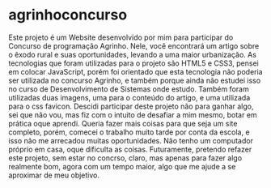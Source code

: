 # agrinhoconcurso
  Este projeto é um Website desenvolvido por mim para participar do Concurso de programação Agrinho. Nele, você encontrará um artigo sobre o êxodo rural e suas oportunidades, levando a uma maior urbanização.
  As tecnologias que foram utilizadas para o projeto são HTML5 e CSS3, pensei em colocar JavaScript, porém foi orientado que esta tecnologia não poderia ser utilizada no concurso Agrinho, e também porque ainda não estudei isso no curso de Desenvolvimento de Sistemas onde estudo. Também foram utilizadas duas imagens, uma para o conteúdo do artigo, e uma utilizada para o css favicon.
  Descidi participar deste projeto não para ganhar algo, sei que não vou, mas fiz com o intuito de desafiar a mim mesmo, botar em prática oque aprendi. Queria fazer mais coisas para que seja um site completo, porém, comecei o trabalho muito tarde por conta da escola, e isso não me arrecadou muitas oportunidades. Não tenho um computador próprio em casa, oque dificulta as coisas. Futuramente, pretendo refazer este projeto, sem estar no concrso, claro, mas apenas para fazer algo realmente bom, agora com um tempo maior, algo que me ajude a se aproximar de meu objetivo.
